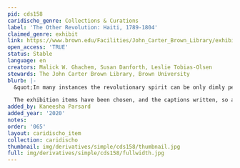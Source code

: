 ```yaml
---
pid: cds158
caridischo_genre: Collections & Curations
label: 'The Other Revolution: Haiti, 1789-1804'
claimed_genre: exhibit
link: https://www.brown.edu/Facilities/John_Carter_Brown_Library/exhibitions/haitian/index.html
open_access: 'TRUE'
status: Stable
language: en
creators: Malick W. Ghachem, Susan Danforth, Leslie Tobias-Olsen
stewards: The John Carter Brown Library, Brown University
blurb: |-
  &quot;In many instances the revolutionary spirit can be only dimly perceived through the eye-witness accounts and recollections of literate white colonists and free people of color, but it is there all the same.

  The exhibition items have been chosen, and the captions written, so as to provide a running narrative of the Haitian Revolution.&quot;
added_by: Kaneesha Parsard
added_year: '2020'
notes: 
order: '065'
layout: caridischo_item
collection: caridischo
thumbnail: img/derivatives/simple/cds158/thumbnail.jpg
full: img/derivatives/simple/cds158/fullwidth.jpg
---
```

